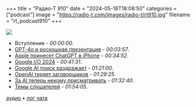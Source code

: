 +++
title = "Радио-Т 910"
date = "2024-05-18T18:08:50"
categories = ["podcast"]
image = "https://radio-t.com/images/radio-t/rt910.jpg"
filename = "rt_podcast910"
+++

![](https://radio-t.com/images/radio-t/rt910.jpg)

- Вступление - *00:00:00*.
- [GPT-4o и роскошная презентация](https://blog.samaltman.com/gpt-4o) - *00:03:57*.
- [Apple принесет ChatGPT в iPhone](https://9to5mac.com/2024/05/10/ios-18-chatgpt-features-apple-openai/) - *00:34:52*.
- [Google I/O 2024](https://www.theverge.com/24153841/google-io-2024-ai-gemini-android-chrome-photos) - *00:41:31*.
- [Google AI поиск раздражает](https://aftermath.site/google-ai-search-god-no-why) - *01:21:00*.
- [OpenAI теряет заговорщиков](https://www.cnbc.com/2024/05/14/openai-co-founder-ilya-sutskever-says-he-will-leave-the-startup.html) - *01:29:25*.
- [За AI теперь некому присматривать](https://slack.com/trust/data-management/privacy-principles) - *01:32:40*.
- [Темы слушателей](https://radio-t.com/p/2024/05/14/prep-910/) - *01:54:05*.


[аудио](https://cdn.radio-t.com/rt_podcast910.mp3) • [лог чата](https://chat.radio-t.com/logs/radio-t-910.html)
<audio src="https://cdn.radio-t.com/rt_podcast910.mp3" preload="none"></audio>
